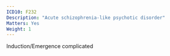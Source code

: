 ```yaml
---
ICD10: F232
Description: "Acute schizophrenia-like psychotic disorder"
Matters: Yes
Weight: 1
---
```

Induction/Emergence complicated
